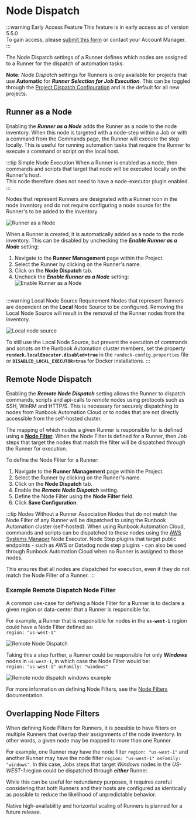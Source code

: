 # Node Dispatch

:::warning Early Access Feature
This feature is in early access as of version 5.5.0<br>
To gain access, please [submit this form](https://www.pagerduty.com/early-access/) or contact your Account Manager.
:::

The Node Dispatch settings of a Runner defines which nodes are assigned to a Runner for the dispatch of automation tasks.

**Note:** _Node Dispatch_ settings for Runners is only available for projects that use **Automatic** for **_Runner Selection for Job Execution_**. This can be toggled through the [Project Dispatch Configuration](/administration/runner/runner-management/project-dispatch-configuration) and is the default for all new projects.

## Runner as a Node
Enabling the _**Runner as a Node**_ adds the Runner as a node to the node inventory.  When this node is targeted with a node-step within a Job or with a command from the Commands page,
the Runner will execute the step locally. This is useful for running automation tasks that require the Runner to execute a command or script on the local host.

:::tip Simple Node Execution
When a Runner is enabled as a node, then commands and scripts that target that node will be executed locally on the Runner's host.<br>
This node therefore does not need to have a node-executor plugin enabled.
:::

Nodes that represent Runners are designated with a Runner icon in the node inventory and do not require configuring a node source for the Runner's to be added to the inventory.

![Runner as a Node](/assets/img/runners-as-nodes-inventory.png)<br>

When a Runner is created, it is automatically added as a node to the node inventory.  This can be disabled by unchecking the _**Enable Runner as a Node**_ setting:

1. Navigate to the **Runner Management** page within the Project.
2. Select the Runner by clicking on the Runner's name.
3. Click on the **Node Dispatch** tab.
4. Uncheck the _**Enable Runner as a Node**_ setting:
![Enable Runner as a Node](/assets/img/enable-runner-as-node.png)<br><br>

:::warning Local Node Source Requirement
Nodes that represent Runners are dependent on the **Local** Node Source to be configured.  Removing the Local Node Source will result in the removal of the Runner nodes from the inventory.

![Local node source](/assets/img/local-node-source.png)<br>

To still use the Local Node Source, but prevent the execution of commands and scripts on the Runbook Automation cluster members, set the property **`rundeck.localExecutor.disabled=true`** in the `rundeck-config.properties` file or **`DISABLED_LOCAL_EXECUTOR=true`** for Docker installations.
:::

## Remote Node Dispatch 

Enabling the _**Remote Node Dispatch**_ setting allows the Runner to dispatch commands, scripts and api-calls to _remote_ nodes using protocols such as SSH, WinRM and HTTP/S.  This is necessary for securely dispatching to nodes from Runbook Automation Cloud or to nodes that are not directly accessible from the self-hosted cluster.

The mapping of which nodes a given Runner is responsible for is defined using a [**Node Filter**](/manual/11-node-filters.html).  When the Node Filter is defined for a Runner, then Job steps that target the nodes that match the filter will be dispatched _through_ the Runner for execution.

To define the Node Filter for a Runner:
1. Navigate to the **Runner Management** page within the Project.
2. Select the Runner by clicking on the Runner's name.
3. Click on the **Node Dispatch** tab.
4. Enable the _**Remote Node Dispatch**_ setting.
5. Define the Node Filter using the **Node Filter** field.
6. Click **Save Configuration**.

:::tip Nodes Without a Runner Association
Nodes that do not match the Node Filter of any Runner will be dispatched to using the Runbook Automation cluster (self-hosted).  When using Runbook Automation Cloud, commands and scripts can be dispatched to these nodes using the [AWS Systems Manager](/manual/projects/node-execution/aws-ssm.html) Node Executor. Node Step plugins that target public endpoints - such as AWS or Datadog node step plugins - can also be used through Runbook Automation Cloud when no Runner is assigned to those nodes.

This ensures that all nodes are dispatched for execution, even if they do not match the Node Filter of a Runner.
:::

### Example Remote Dispatch Node Filter

A common use-case for defining a Node Filter for a Runner is to declare a given region or data-center that a Runner is responsible for.

For example, a Runner that is responsible for nodes in the **`us-west-1`** region could have a Node Filter defined as:<br>
```region: "us-west-1"```

![Remote Node Dispatch](/assets/img/remote-node-dispatch-example.png)<br>

Taking this a step further, a Runner could be responsible for only **_Windows_** nodes in `us-west-1`, in which case the Node Filter would be:<br>
```region: "us-west-1" osFamily: "windows"```

![Remote node dispatch windows example](/assets/img/remote-node-dispatch-windows-example.png)<br>

For more information on defining Node Filters, see the [Node Filters](/manual/11-node-filters.html) documentation.

## Overlapping Node Filters

When defining Node Filters for Runners, it is possible to have filters on multiple Runners that overlap their assignments of the node inventory. In other words, a given node may be mapped to more than one Runner.

For example, one Runner may have the node filter ```region: "us-west-1"``` and another Runner may have the node filter ```region: "us-west-1" osFamily: "windows"```.
In this case, Jobs steps that target _Windows_ nodes in the _US-WEST-1_ region could be dispatched through **_either_** Runner.

While this can be useful for redundancy purposes, it requires careful considering that both Runners and their hosts are configured as identically as possible to reduce the likelihood of unpredictable behavior.

Native high-availability and horizontal scaling of Runners is planned for a future release.